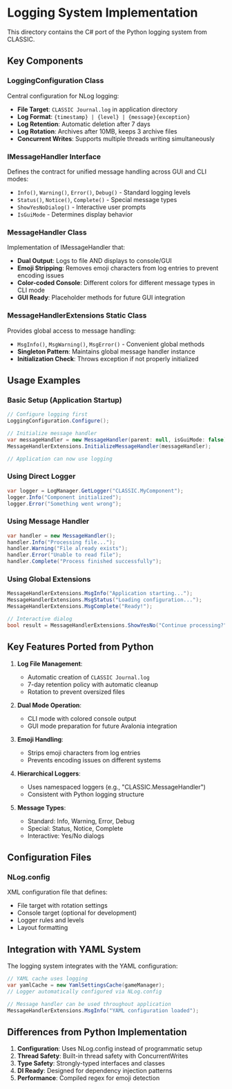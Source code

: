 # Logging System Implementation

This directory contains the C# port of the Python logging system from CLASSIC.

## Key Components

### LoggingConfiguration Class

Central configuration for NLog logging:

- **File Target**: `CLASSIC Journal.log` in application directory
- **Log Format**: `{timestamp} | {level} | {message}{exception}`
- **Log Retention**: Automatic deletion after 7 days
- **Log Rotation**: Archives after 10MB, keeps 3 archive files
- **Concurrent Writes**: Supports multiple threads writing simultaneously

### IMessageHandler Interface

Defines the contract for unified message handling across GUI and CLI modes:

- `Info()`, `Warning()`, `Error()`, `Debug()` - Standard logging levels
- `Status()`, `Notice()`, `Complete()` - Special message types
- `ShowYesNoDialog()` - Interactive user prompts
- `IsGuiMode` - Determines display behavior

### MessageHandler Class

Implementation of IMessageHandler that:

- **Dual Output**: Logs to file AND displays to console/GUI
- **Emoji Stripping**: Removes emoji characters from log entries to prevent encoding issues
- **Color-coded Console**: Different colors for different message types in CLI mode
- **GUI Ready**: Placeholder methods for future GUI integration

### MessageHandlerExtensions Static Class

Provides global access to message handling:

- `MsgInfo()`, `MsgWarning()`, `MsgError()` - Convenient global methods
- **Singleton Pattern**: Maintains global message handler instance
- **Initialization Check**: Throws exception if not properly initialized

## Usage Examples

### Basic Setup (Application Startup)

```csharp
// Configure logging first
LoggingConfiguration.Configure();

// Initialize message handler
var messageHandler = new MessageHandler(parent: null, isGuiMode: false);
MessageHandlerExtensions.InitializeMessageHandler(messageHandler);

// Application can now use logging
```

### Using Direct Logger

```csharp
var logger = LogManager.GetLogger("CLASSIC.MyComponent");
logger.Info("Component initialized");
logger.Error("Something went wrong");
```

### Using Message Handler

```csharp
var handler = new MessageHandler();
handler.Info("Processing file...");
handler.Warning("File already exists");
handler.Error("Unable to read file");
handler.Complete("Process finished successfully");
```

### Using Global Extensions

```csharp
MessageHandlerExtensions.MsgInfo("Application starting...");
MessageHandlerExtensions.MsgStatus("Loading configuration...");
MessageHandlerExtensions.MsgComplete("Ready!");

// Interactive dialog
bool result = MessageHandlerExtensions.ShowYesNo("Continue processing?", "Confirm");
```

## Key Features Ported from Python

1. **Log File Management**:
    - Automatic creation of `CLASSIC Journal.log`
    - 7-day retention policy with automatic cleanup
    - Rotation to prevent oversized files

2. **Dual Mode Operation**:
    - CLI mode with colored console output
    - GUI mode preparation for future Avalonia integration

3. **Emoji Handling**:
    - Strips emoji characters from log entries
    - Prevents encoding issues on different systems

4. **Hierarchical Loggers**:
    - Uses namespaced loggers (e.g., "CLASSIC.MessageHandler")
    - Consistent with Python logging structure

5. **Message Types**:
    - Standard: Info, Warning, Error, Debug
    - Special: Status, Notice, Complete
    - Interactive: Yes/No dialogs

## Configuration Files

### NLog.config

XML configuration file that defines:

- File target with rotation settings
- Console target (optional for development)
- Logger rules and levels
- Layout formatting

## Integration with YAML System

The logging system integrates with the YAML configuration:

```csharp
// YAML cache uses logging
var yamlCache = new YamlSettingsCache(gameManager);
// Logger automatically configured via NLog.config

// Message handler can be used throughout application
MessageHandlerExtensions.MsgInfo("YAML configuration loaded");
```

## Differences from Python Implementation

1. **Configuration**: Uses NLog.config instead of programmatic setup
2. **Thread Safety**: Built-in thread safety with ConcurrentWrites
3. **Type Safety**: Strongly-typed interfaces and classes
4. **DI Ready**: Designed for dependency injection patterns
5. **Performance**: Compiled regex for emoji detection